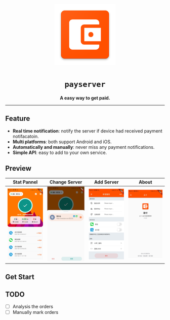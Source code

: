 <div align="center">

![PayServer](./assets/logo.png)

# `payserver`

**A easy way to get paid.**

</div>

---

## Feature

- **Real time notification**: notify the server if device had received payment notifacatoin.
- **Multi platforms**: both support Android and iOS.
- **Automatically and manually**: never miss any payment notifications.
- **Simple API**: easy to add to your own service.

## Preview


|Stat Pannel|Change Server|Add Server|About|
|:---:|:---:|:---:|:---:|
|![Stat Pannel](./assets/home.jpg)|![Change Server](./assets/server-selector.jpg)|![Add Server](./assets/edit-server.jpg)|![About](./assets/about.jpg)|

## Get Start

## TODO

- [ ] Analysis the orders
- [ ] Manually mark orders